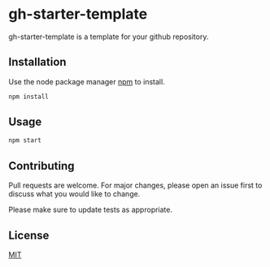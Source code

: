 # gh-starter-template

gh-starter-template is a template for your github repository.

## Installation

Use the node package manager [npm](https://www.npmjs.com/) to install.

```bash
npm install
```

## Usage

```bash
npm start
```

## Contributing

Pull requests are welcome. For major changes, please open an issue first to discuss what you would like to change.

Please make sure to update tests as appropriate.

## License

[MIT](https://choosealicense.com/licenses/mit/)
